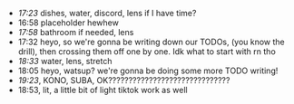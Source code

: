 - *17:23* dishes, water, discord, lens if I have time?
- 16:58 placeholder hewhew
- *17:58* bathroom if needed, lens
- 17:32 heyo, so we're gonna be writing down our TODOs, (you know the drill), then crossing them off one by one. Idk what to start with rn tho
- *18:33* water, lens, stretch
- 18:05 heyo, watsup? we're gonna be doing some more TODO writing!
- *19:23*, KONO, SUBA, OK??????????????????????????????
- 18:53, lit, a little bit of light tiktok work as well
